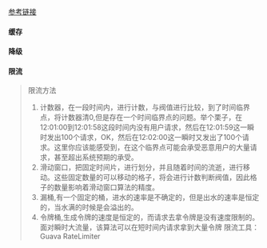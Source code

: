 [参考链接](https://mp.weixin.qq.com/s/UcryHRKziXnE-jekZ76ATg)

#### 缓存

#### 降级

#### 限流
> 限流方法
> 1. 计数器，在一段时间内，进行计数，与阀值进行比较，到了时间临界点，将计数器清0,但是存在一个时间临界点的问题。举个栗子，在12:01:00到12:01:58这段时间内没有用户请求，然后在12:01:59这一瞬时发出100个请求，OK，然后在12:02:00这一瞬时又发出了100个请求。这里你应该能感受到，在这个临界点可能会承受恶意用户的大量请求，甚至超出系统预期的承受。
> 2. 滑动窗口，把固定时间片，进行划分，并且随着时间的流逝，进行移动。这些固定数量的可以移动的格子，将会进行计数判断阀值，因此格子的数量影响着滑动窗口算法的精度。
> 3. 漏桶,有一个固定的桶，进水的速率是不确定的，但是出水的速率是恒定的，当水满的时候是会溢出的。
> 4. 令牌桶,生成令牌的速度是恒定的，而请求去拿令牌是没有速度限制的。面对瞬时大流量，该算法可以在短时间内请求拿到大量令牌
> 限流工具：Guava RateLimiter




